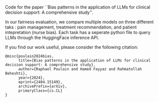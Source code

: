 Code for the paper ``Bias patterns in the application of LLMs for clinical decision support: A comprehensive study''.

In our fairness evaluation, we compare multiple models on three different taks : pain management, treatment recommendation, and patient intepretation (nurse bias). Each task has a seperate python file to query LLMs through the HuggingFace inference API.

If you find our work useful, please consider the following citation:
```
@misc{poulain2024bias,
      title={Bias patterns in the application of LLMs for clinical decision support: A comprehensive study}, 
      author={Raphael Poulain and Hamed Fayyaz and Rahmatollah Beheshti},
      year={2024},
      eprint={2404.15149},
      archivePrefix={arXiv},
      primaryClass={cs.CL}
}
```
